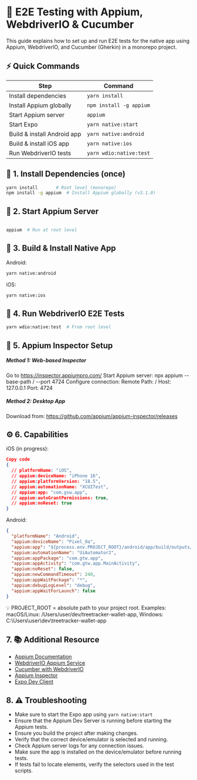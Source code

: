 # 🚀 E2E Testing with Appium, WebdriverIO & Cucumber

This guide explains how to set up and run E2E tests for the native app using
Appium, WebdriverIO, and Cucumber (Gherkin) in a monorepo project.

## ⚡ Quick Commands

| Step                        | Command                 |
| --------------------------- | ----------------------- |
| Install dependencies        | `yarn install`          |
| Install Appium globally     | `npm install -g appium` |
| Start Appium server         | `appium`                |
| Start Expo                  | `yarn native:start`     |
| Build & install Android app | `yarn native:android`   |
| Build & install iOS app     | `yarn native:ios`       |
| Run WebdriverIO tests       | `yarn wdio:native:test` |

## 🧱 1. Install Dependencies (once)

```bash
yarn install       # Root level (monorepo)
npm install -g appium  # Install Appium globally (v3.1.0)
```

## 🤖 2. Start Appium Server

```bash

appium  # Run at root level
```

## 📱 3. Build & Install Native App

Android:

```bash
yarn native:android
```

iOS:

```bash
yarn native:ios
```

## 🧪 4. Run WebdriverIO E2E Tests

```bash
yarn wdio:native:test  # From root level
```

## 🔧 5. Appium Inspector Setup

##### Method 1: Web-based Inspector

Go to https://inspector.appiumpro.com/ Start Appium server: npx appium
--base-path / --port 4724 Configure connection: Remote Path: / Host: 127.0.0.1
Port: 4724

##### Method 2: Desktop App

Download from: https://github.com/appium/appium-inspector/releases

## ⚙️ 6. Capabilities

iOS (in progress):

```json
Copy code
{
  // platformName: "iOS",
  // appium:deviceName: "iPhone 16",
  // appium:platformVersion: "18.5",
  // appium:automationName: "XCUITest",
  // appium:app: "com.gsw.app",
  // appium:autoGrantPermissions: true,
  // appium:noReset: true
}
```

Android:

```json
{
  "platformName": "Android",
  "appium:deviceName": "Pixel_9a",
  "appium:app": "${process.env.PROJECT_ROOT}/android/app/build/outputs/apk/debug/app-debug.apk",
  "appium:automationName": "UiAutomator2",
  "appium:appPackage": "com.gtw.app",
  "appium:appActivity": "com.gtw.app.MainActivity",
  "appium:noReset": false,
  "appium:newCommandTimeout": 240,
  "appium:appWaitPackage": "*",
  "appium:debugLogLevel": "debug",
  "appium:appWaitForLaunch": false
}
```

💡 PROJECT_ROOT = absolute path to your project root. Examples: macOS/Linux:
/Users/user/dev/treetracker-wallet-app, Windows:
C:\\Users\\user\\dev\\treetracker-wallet-app

## 7. 📚 Additional Resource

- [Appium Documentation](https://appium.io/docs/en/latest/)
- [WebdriverIO Appium Service](https://webdriver.io/docs/appium-service/)
- [Cucumber with WebdriverIO](https://webdriver.io/docs/cucumber-framework/)
- [Appium Inspector](https://github.com/appium/appium-inspector)
- [Expo Dev Client](https://docs.expo.dev/clients/introduction/)

## 8. ⚠️ Troubleshooting

- Make sure to start the Expo app using `yarn native:start`
- Ensure that the Appium Dev Server is running before starting the Appium tests.
- Ensure you build the project after making changes.
- Verify that the correct device/emulator is selected and running.
- Check Appium server logs for any connection issues.
- Make sure the app is installed on the device/emulator before running tests.
- If tests fail to locate elements, verify the selectors used in the test
  scripts.
